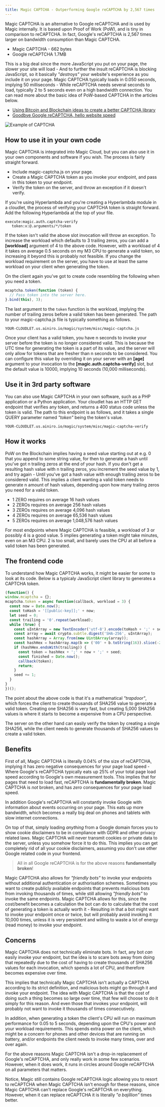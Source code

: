 ```yaml
---
title: Magic CAPTCHA - Outperforming Google reCAPTCHA by 2,567 times
---
```


Magic CAPTCHA is an alternative to Google reCAPTCHA and is used by Magic internally. It is based upon Proof of Work (PoW), and is tiny in comparison to reCAPTCHA. In fact, Google's reCAPTCHA is 2,567 times larger on bandwidth consumption than Magic CAPTCHA.

* Magic CAPTCHA - 662 bytes
* Google reCAPTCHA 1.7MB

This is a big deal since the more JavaScript you put on your page, the slower your site will load - And to further the insult reCAPTCHA is blocking JavaScript, so it basically _"destroys"_ your website's experience as you include it on your page. Magic CAPTCHA typically loads in 0.050 seconds, implying 50 milliseconds - While reCAPTCHA needs several seconds to load, typically 2 to 5 seconds even on a high bandwidth connection. You can read more about the basic idea of PoW-based CAPTCHA in the articles below.

* [Using Bitcoin and Blockchain ideas to create a better CAPTCHA library](https://ainiro.io/blog/using-bitcoin-and-blockchain-ideas-to-secure-our-ai-chatbot)
* [Goodbye Google reCAPTCHA, hello website speed](https://ainiro.io/blog/goodbye-google-recaptcha-hello-website-speed)

![Example of CAPTCHA](https://ainiro.io/assets/images/blog/captcha.png)

## How to use it in your own code

Magic CAPTCHA is integrated into Magic Cloud, but you can also use it in your own components and software if you wish. The process is fairly straight forward.

* Include magic-captcha.js on your page.
* Create a Magic CAPTCHA token as you invoke your endpoint, and pass in this token to your endpoint.
* Verify the token on the server, and throw an exception if it doesn't verify.

If you're using Hyperlambda and you're creating a Hyperlambda module in a cloudlet, the process of verifying your CAPTCHA token is straight forward. Add the following Hyperlambda at the top of your file.

```
execute:magic.auth.captcha-verify
   token:x:@.arguments/*/token
```

If the token isn't valid the above slot invocation will throw an exception. To increase the workload which defaults to 3 trailing zeros, you can add a **[workload]** argument of 4 to the above code. However, with a workload of 4 it takes on average 0.5 seconds on my M3 CPU to generate a valid token, so increasing it beyond this is probably not feasible. If you change the workload requirement on the server, you have to use at least the same workload on your client when generating the token.

On the client again you've got to create code resembling the following when you need a token.

```javascript
mcaptcha.token(function (token) {
  // Pass token into the server here.
}.bind(this), 3);
```

The last argument to the `token` function is the workload, implying the number of trailing zeros before a valid token has been generated. The path to your magic-captcha.js file is typically something as follows.

```
YOUR-CLOUDLET.us.ainiro.io/magic/system/misc/magic-captcha.js
```

Once your client has a valid token, you have n seconds to invoke your server before the token is no longer considered valid. This is because the UTC time for generating the token is a part of its value, and the server will only allow for tokens that are fresher than n seconds to be considered. You can configure this value by overriding it on your server with an **[age]** argument to your invocation to the **[magic.auth.captcha-verify]** slot, but the default value is 10000, implying 10 seconds (10,000 milliseconds).

## Use it in 3rd party software

You can also use Magic CAPTCHA in your own software, such as a PHP application or a Python application. Your cloudlet has an HTTP GET endpoint that verifies any token, and returns a 400 status code unless the token is valid. The path to this endpoint is as follows, and it takes a single QUERY parameter named _"token"_ being the token's value.

```
YOUR-CLOUDLET.us.ainiro.io/magic/system/misc/magic-captcha-verify
```

## How it works

PoW on the Blockchain implies having a seed value starting out at e.g. 0 that you append to some string value, for then to generate a hash until you've got n trailing zeros at the end of your hash. If you don't get a resulting hash value with n trailing zeros, you increment the seed value by 1, and try again - Until you've got a hash value with enough trailing zeros to be considered valid. This implies a client wanting a valid token needs to generate n amount of hash values, depending upon how many trailing zeros you need for a valid token.

* 1 ZERO requires on average 16 hash values
* 2 ZEROs requires on average 256 hash values
* 3 ZEROs requires on average 4,096 hash values
* 4 ZEROs requires on average 65,536 hash values
* 5 ZEROs requires on average 1,048,576 hash values

For most endpoints where Magic CAPTCHA is feasible, a workload of 3 or possibly 4 is a good value. 5 implies generating a token might take minutes, even on an M3 CPU. 2 is too small, and barely uses the CPU at all before a valid token has been generated.

## The frontend code

To understand how Magic CAPTCHA works, it might be easier for some to look at its code. Below is a typicaly JavaScript client library to generates a CAPTCHA token.

```javascript
(function() {
window.mcaptcha = {};
mcaptcha.token = async function(callback, workload = 3) {
  const now = Date.now();
  const toHash = '[[public-key]];' + now;
  let seed = 0;
  const trailing = '0'.repeat(workload);
  while (true) {
    const uIntArray = new TextEncoder('utf-8').encode(toHash + ';' + seed);
    const array = await crypto.subtle.digest('SHA-256', uIntArray);
    const hashArray = Array.from(new Uint8Array(array));
    const hashHex = hashArray.map(b => ('00' + b.toString(16)).slice(-2)).join('');
    if (hashHex.endsWith(trailing)) {
      const token = hashHex + ';' + now + ';' + seed;
      const finished = Date.now();
      callback(token);
      return;
    }
    seed += 1;
  }
}
})();
```

The point about the above code is that it's a mathematical _"trapdoor"_, which forces the client to create thousands of SHA256 value to generate a valid token. Creating one SHA256 is very fast, but creating 5,000 SHA256 values is where it starts to become a expensive from a CPU perspective.

The server on the other hand can easily verify the token by creating a single SHA256, while the client needs to generate thousands of SHA256 values to create a valid token.

## Benefits

First of all, Magic CAPTCHA is literally 0.04% of the size of reCAPTCHA, implying it has zero negative consequences for your page load speed - Where Google's reCAPTCHA typically eats up 25% of your total page load speed according to Google's own measurement tools. This implies that for pages that need to load fast, reCAPTCHA is **fundamentally broken**. Magic CAPTCHA is _not_ broken, and has _zero_ consequences for your page load speed.

In addition Google's reCAPTCHA will constantly invoke Google with information about events occurring on your page. This eats up more bandwidth, which becomes a really big deal on phones and tablets with slow internet connections.

On top of that, simply loading _anything_ from a Google domain forces you to show cookie disclaimers to be in compliance with GDPR and other privacy related laws. Magic CAPTCHA will never transmit cookies or private data to the server, unless you somehow force it to do this. This implies you can get completely rid of all your cookie disclaimers, assuming you don't use other Google related code in your frontend.

> All in all Google reCAPTCHA is for the above reasons **fundamentally broken**!

Magic CAPTCHA also allows for _"friendly bots"_ to invoke your endpoints without additional authentication or authorisation schemes. Sometimes you want to create publicly available endpoints that prevents malicious bots from invoking thousands of times, while still allowing _"friendly bots"_ to invoke the same endpoints. Magic CAPTCHA allows for this, since the cost/benefit becomes a calculation the bot can do to calculate that the cost of generating a token is actually worth it - Resulting in that a bot might want to invoke your endpoint once or twice, but will probably avoid invoking it 10,000 times, unless it is very persistent and willing to waste a lot of energy (read money) to invoke your endpoint.

## Concerns

Magic CAPTCHA does not technically eliminate bots. In fact, any bot _can_ easily invoke your endpoint, but the idea is to scare bots away from doing that repeatedly due to the cost of having to create thousands of SHA256 values for each invocation, which spends a lot of CPU, and therefore becomes expensive over time.

This implies that technically Magic CAPTCHA isn't actually a CAPTCHA according to its strict definition, and malicious bots might go through it and invoke your endpoint. The idea with Magic CAPTCHA is that the cost of doing such a thing becomes so large over time, that few will choose to do it simply for this reason. And even those that invokes your endpoint, will probably not want to invoke it thousands of times consecutively.

In addition, when generating a token the client's CPU will run on maximum performance for 0.05 to 5 seconds, depending upon the CPU's power and your workload requirements. This spends extra power on the client, which might be a concern for phones and other devices that are running on battery, and/or endpoints the client needs to invoke many times, over and over again.

For the above reasons Magic CAPTCHA isn't a drop-in replacement of Google's reCAPTCHA, and only really work in some few scenarios. However, when it does work, it runs in circles around Google reCAPTCHA on all parameters that matters.

Notice, Magic still contains Google reCAPTCHA logic allowing you to resort to reCAPTCHA when Magic CAPTCHA isn't enough for these reasons, since Magic CAPTCHA can't replace Google's reCAPTCHA on everything. However, when it can replace reCAPTCHA it is literally _"a bajillion"_ times better.
